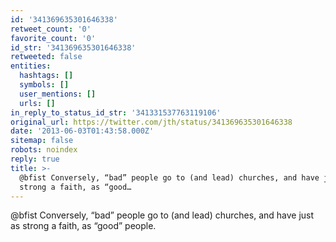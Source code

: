 ```yaml
---
id: '341369635301646338'
retweet_count: '0'
favorite_count: '0'
id_str: '341369635301646338'
retweeted: false
entities:
  hashtags: []
  symbols: []
  user_mentions: []
  urls: []
in_reply_to_status_id_str: '341331537763119106'
original_url: https://twitter.com/jth/status/341369635301646338
date: '2013-06-03T01:43:58.000Z'
sitemap: false
robots: noindex
reply: true
title: >-
  @bfist Conversely, “bad” people go to (and lead) churches, and have just as
  strong a faith, as “good…
---
```


@bfist Conversely, “bad” people go to (and lead) churches, and have just as strong a faith, as “good” people.